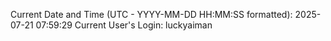 Current Date and Time (UTC - YYYY-MM-DD HH:MM:SS formatted): 2025-07-21 07:59:29
Current User's Login: luckyaiman
